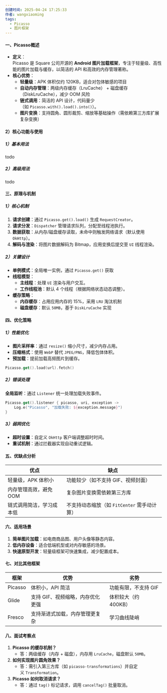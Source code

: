 ```yaml
---
创建时间: 2025-04-24 17:25:33
作者: wangxiaoming
tags:
  - Picasso
  - 图片框架
---
```

#### 一、Picasso概述
- ​**定义**​：  
    Picasso 是 Square 公司开源的 ​**Android 图片加载框架**，专注于轻量级、高性能的图片加载与缓存，以简洁的 API 和高效的内存管理著称。
- ​**核心优势**​：
    - ​**轻量级**​：APK 体积仅约 120KB，适合对包体敏感的项目
    - ​**自动内存管理**​：两级内存缓存（LruCache） + 磁盘缓存（DiskLruCache），减少 OOM 风险
    - ​**链式调用**​：简洁的 API 设计，代码量少（如 `Picasso.with().load().into()`）。
    - ​**图片变换**​：支持圆角、圆形裁剪、缩放等基础操作（需依赖第三方库扩展复杂变换）

#### 2）核心功能与使用
##### 1）基本用法
todo

##### 2）高级用法
todo

#### 三、原理与机制
##### 1）核心机制
1. ​**请求创建**​：通过 `Picasso.get().load()` 生成 `RequestCreator`。
2. ​**请求分发**​：`Dispatcher` 管理请求队列，分配至线程池执行。
3. ​**数据获取**​：从内存/磁盘缓存读取，未命中则触发网络请求（默认使用 `OkHttp`）。
4. ​**解码与渲染**​：将图片数据解码为 Bitmap，应用变换后提交至 `UI` 线程渲染。
##### 2）关键设计
- ​**单例模式**​：全局唯一实例，通过 `Picasso.get()` 获取
- ​**线程模型**​：
    - ​**主线程**​：处理 `UI` 渲染与用户交互。
    - ​**工作线程池**​：默认 4 个线程（根据网络状态动态调整）。
- ​**缓存策略**​：
    - ​**内存缓存**​：占用应用内存的 15%，采用 `LRU` 淘汰机制
    - ​**磁盘缓存**​：默认 `50MB`，基于 `DiskLruCache` 实现

#### 四、优化策略
##### 1）性能优化
- **图片采样率**​：通过 `resize()` 缩小尺寸，减少内存占用。
- ​**压缩格式**​：使用 `WebP` 替代 `JPEG/PNG`，降低包体体积。
- ​**预加载**​：提前加载高频图片到缓存。
```kotlin
Picasso.get().load(url).fetch()
```
##### 2）错误处理
​**全局监听**​：通过 `Listener` 统一处理加载失败事件。
```kotlin
Picasso.get().listener { picasso, uri, exception ->
    Log.e("Picasso", "加载失败: ${exception.message}")
}
```
##### 3）弱网优化
- ​**超时设置**​：自定义 `OkHttp` 客户端调整超时时间。
- ​**重试机制**​：通过拦截器实现自动重试逻辑。

#### 五、优缺点分析
|​**优点**​|​**缺点**​|
|---|---|
|轻量级，APK 体积小|功能较少（如不支持 GIF、视频封面）|
|内存管理高效，避免 OOM|复杂图片变换需依赖第三方库|
|链式调用简洁，学习成本低|不支持动态缩放（如 `FitCenter` 需手动计算）|
#### 六、适用场景
1. ​**简单图片加载**​：如电商商品图、用户头像等静态内容。
2. ​**低内存设备**​：适合低端机型或对内存敏感的场景。
3. ​**快速原型开发**​：轻量级框架可快速集成，减少配置成本。

#### 七、对比其他框架
|​**框架**​|​**优势**​|​**劣势**​|
|---|---|---|
|Picasso|体积小，API 简洁|功能有限，不支持 GIF|
|Glide|支持 GIF、视频缩略，内存优化更强|体积较大（约 400KB）|
|Fresco|支持渐进式加载，内存管理更复杂|学习曲线陡峭|
#### 八、面试考察点
1. **Picasso 的缓存机制？​**​
    - 答：两级缓存（内存 + 磁盘），内存用 `LruCache`，磁盘默认 `50MB`。
2. ​**如何实现图片圆角效果？​**​
    - 答：需引入第三方库（如 `picasso-transformations`）并自定义 `Transformation`。
3. ​**Picasso 如何取消请求？​**​
    - 答：通过 `tag()` 标记请求，调用 `cancelTag()` 批量取消。